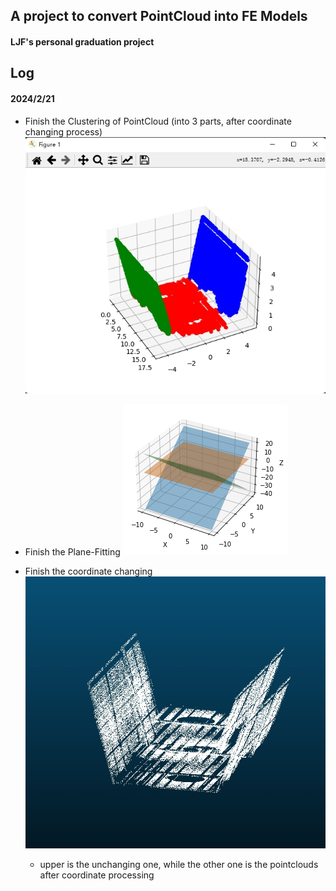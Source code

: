 ## A project to convert PointCloud into FE Models

#### LJF's personal graduation project

## Log
#### 2024/2/21
- Finish the Clustering of PointCloud (into 3 parts, after coordinate changing process)
![image](https://github.com/StonecoldLi/Pt2FE/blob/master/pictures/clustering_result.png)

- Finish the Plane-Fitting
![image](https://github.com/StonecoldLi/Pt2FE/blob/master/pictures/output.png)

- Finish the coordinate changing
![image](https://github.com/StonecoldLi/Pt2FE/blob/master/pictures/cloud_compare.jpg)
  - upper is the unchanging one, while the other one is the pointclouds after coordinate processing
